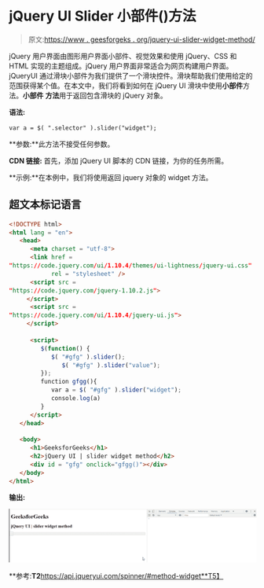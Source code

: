 # jQuery UI Slider 小部件()方法

> 原文:[https://www . geesforgeks . org/jquery-ui-slider-widget-method/](https://www.geeksforgeeks.org/jquery-ui-slider-widget-method/)

jQuery 用户界面由图形用户界面小部件、视觉效果和使用 jQuery、CSS 和 HTML 实现的主题组成。jQuery 用户界面非常适合为网页构建用户界面。jQueryUI 通过滑块小部件为我们提供了一个滑块控件。滑块帮助我们使用给定的范围获得某个值。在本文中，我们将看到如何在 jQuery UI 滑块中使用**小部件**方法。**小部件** **方法**用于返回包含滑块的 jQuery 对象。

**语法:**

```html
var a = $( ".selector" ).slider("widget");
```

**参数:**此方法不接受任何参数。

**CDN 链接:** 首先，添加 jQuery UI 脚本的 CDN 链接，为你的任务所需。

> <link href="“https://code.jquery.com/ui/1.10.4/themes/ui-lightness/jquery-ui.css”" rel="“stylesheet”">

**示例:**在本例中，我们将使用返回 jquery 对象的 widget 方法。

## 超文本标记语言

```html
<!DOCTYPE html>
<html lang = "en">
   <head>
      <meta charset = "utf-8">
      <link href = 
"https://code.jquery.com/ui/1.10.4/themes/ui-lightness/jquery-ui.css"
            rel = "stylesheet" />
      <script src = 
"https://code.jquery.com/jquery-1.10.2.js">
     </script>
      <script src = 
"https://code.jquery.com/ui/1.10.4/jquery-ui.js">
     </script>

      <script>
         $(function() {
            $( "#gfg" ).slider();
               $( "#gfg" ).slider("value");
         });
         function gfgg(){
            var a = $( "#gfg" ).slider("widget");
            console.log(a)
         }
      </script>
   </head>

   <body>
      <h1>GeeksforGeeks</h1> 
      <h2>jQuery UI | slider widget method</h2>
      <div id = "gfg" onclick="gfgg()"></div>
   </body>
</html>
```

**输出:**

![](img/922b5e424e2341687f747a419dccd2e0.png)

**参考:**T2**https://api.jqueryui.com/spinner/#method-widget**T5】